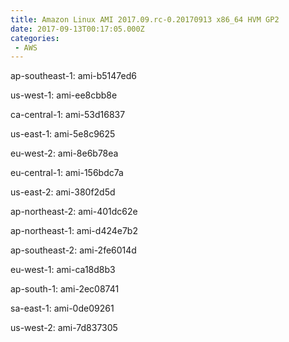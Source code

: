 ```yaml
---
title: Amazon Linux AMI 2017.09.rc-0.20170913 x86_64 HVM GP2
date: 2017-09-13T00:17:05.000Z
categories:
 - AWS
---
```


ap-southeast-1: ami-b5147ed6

us-west-1: ami-ee8cbb8e

ca-central-1: ami-53d16837

us-east-1: ami-5e8c9625

eu-west-2: ami-8e6b78ea

eu-central-1: ami-156bdc7a

us-east-2: ami-380f2d5d

ap-northeast-2: ami-401dc62e

ap-northeast-1: ami-d424e7b2

ap-southeast-2: ami-2fe6014d

eu-west-1: ami-ca18d8b3

ap-south-1: ami-2ec08741

sa-east-1: ami-0de09261

us-west-2: ami-7d837305

